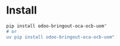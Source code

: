 # Install

```bash
pip install odoo-bringout-oca-ocb-uom"
# or
uv pip install odoo-bringout-oca-ocb-uom"
```
